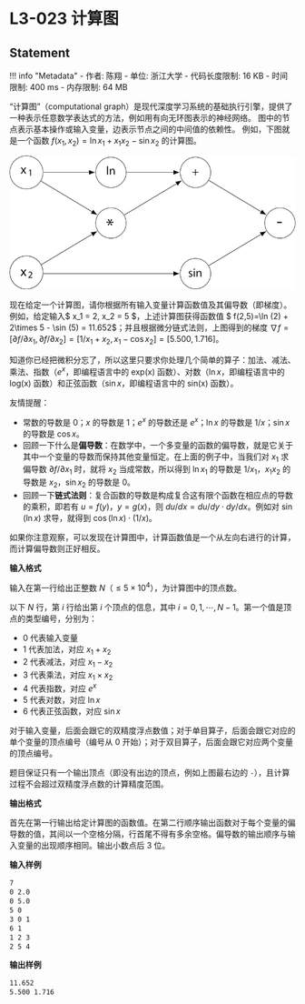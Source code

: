 
# L3-023 计算图

## Statement

!!! info "Metadata"
    - 作者: 陈翔
    - 单位: 浙江大学
    - 代码长度限制: 16 KB
    - 时间限制: 400 ms
    - 内存限制: 64 MB

“计算图”（computational graph）是现代深度学习系统的基础执行引擎，提供了一种表示任意数学表达式的方法，例如用有向无环图表示的神经网络。 图中的节点表示基本操作或输入变量，边表示节点之间的中间值的依赖性。 例如，下图就是一个函数
$f(x_1,x_2)=\ln x_1 + x_1 x_2 - \sin x_2$
的计算图。


![figure.png](./statement-assets/f1986194-8842-45d2-8ae8-5a4eb42752da.png)


现在给定一个计算图，请你根据所有输入变量计算函数值及其偏导数（即梯度）。 例如，给定输入$ x_1 = 2, x_2 = 5 $，上述计算图获得函数值 $ f(2,5)=\ln (2) + 2\times 5 - \sin (5) = 11.652$；并且根据微分链式法则，上图得到的梯度 $\nabla f = [\partial f / \partial x_1 , \partial f / \partial x_2 ] =   [ 1/x_1 + x_2 , x_1 - \cos x_2] = [5.500,1.716]$。

知道你已经把微积分忘了，所以这里只要求你处理几个简单的算子：加法、减法、乘法、指数（$e^x$，即编程语言中的 exp(x) 函数）、对数（$\ln x$，即编程语言中的 log(x) 函数）和正弦函数（$\sin x$，即编程语言中的 sin(x) 函数）。

友情提醒：

- 常数的导数是 0；$x$ 的导数是 1；$e^x$ 的导数还是 $e^x$；$\ln x$ 的导数是 $1/x$；$\sin x$ 的导数是 $\cos x$。
- 回顾一下什么是**偏导数**：在数学中，一个多变量的函数的偏导数，就是它关于其中一个变量的导数而保持其他变量恒定。在上面的例子中，当我们对 $x_1$ 求偏导数 $\partial f / \partial x_1$ 时，就将 $x_2$ 当成常数，所以得到 $\ln x_1$ 的导数是 $1/x_1$，$x_1 x_2$ 的导数是 $x_2$，$\sin x_2$ 的导数是 0。
- 回顾一下**链式法则**：复合函数的导数是构成复合这有限个函数在相应点的导数的乘积，即若有 $u=f(y)$，$y=g(x)$，则 $du/dx = du/dy \cdot dy/dx$。例如对 $\sin (\ln x)$ 求导，就得到 $\cos (\ln x) \cdot (1/x)$。

如果你注意观察，可以发现在计算图中，计算函数值是一个从左向右进行的计算，而计算偏导数则正好相反。

**输入格式**

输入在第一行给出正整数 $N$（$\le 5\times 10^4$），为计算图中的顶点数。

以下 $N$ 行，第 $i$ 行给出第 $i$ 个顶点的信息，其中 $i=0, 1, \cdots , N-1$。第一个值是顶点的类型编号，分别为：

- 0 代表输入变量
- 1 代表加法，对应 $x_1 + x_2$
- 2 代表减法，对应 $x_1 - x_2$
- 3 代表乘法，对应 $x_1 \times x_2$
- 4 代表指数，对应 $e^x$
- 5 代表对数，对应 $\ln x$
- 6 代表正弦函数，对应 $\sin x$

对于输入变量，后面会跟它的双精度浮点数值；对于单目算子，后面会跟它对应的单个变量的顶点编号（编号从 0 开始）；对于双目算子，后面会跟它对应两个变量的顶点编号。

题目保证只有一个输出顶点（即没有出边的顶点，例如上图最右边的 `-`），且计算过程不会超过双精度浮点数的计算精度范围。

**输出格式**

首先在第一行输出给定计算图的函数值。在第二行顺序输出函数对于每个变量的偏导数的值，其间以一个空格分隔，行首尾不得有多余空格。偏导数的输出顺序与输入变量的出现顺序相同。输出小数点后 3 位。

**输入样例**
```plaintext
7
0 2.0
0 5.0
5 0
3 0 1
6 1
1 2 3
2 5 4
```

**输出样例**
```plaintext
11.652
5.500 1.716
```

